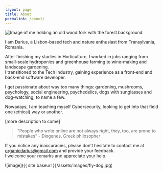 ```yaml
---
layout: page
title: About
permalink: /about/
---
```


<img class="about-img" src="/blog/assets/images/me2.jpg" alt="Image of me holding an old wood fork with the forest background">

I am Darius, a Lisbon-based tech and nature enthusiast from Transylvania, Romania. 

After finishing my studies in Horticulture, I worked in jobs ranging from small-scale hydroponics and greenhouse farming to wine-making and landscape gardening.     
I transitioned to the Tech industry, gaining experience as a front-end and back-end software developer.

I get passionate about way too many things: gardening, mushrooms, psychology, social engineering, psychedelics, dogs with sunglasses and dog-watching, to name a few.

Nowadays, I am teaching myself Cybersecurity, looking to get into that field one (ethical) way or another.

[more description to come]

> "People who write online are not always right, they, too, are prone to mistakes" - Diogenes, Greek philosopher

If you notice any inaccuracies, please don't hesitate to contact me at <span class="text-link">organicdarius@gmail.com</span> and provide your feedback.    
I welcome your remarks and appreciate your help.


![image]({{ site.baseurl }}/assets/images/fly-dog.jpg)
